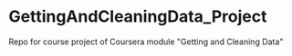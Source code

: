 # GettingAndCleaningData_Project
Repo for course project of Coursera module "Getting and Cleaning Data"

